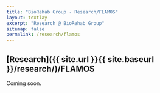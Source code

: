 ```yaml
---
title: "BioRehab Group - Research/FLAMOS"
layout: textlay
excerpt: "Research @ BioRehab Group"
sitemap: false
permalink: /research/flamos
---
```


## [Research]({{ site.url }}{{ site.baseurl }}/research/)/FLAMOS

Coming soon.
